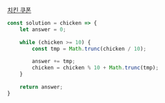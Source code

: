 [치킨 쿠폰](https://school.programmers.co.kr/learn/courses/30/lessons/120884)

```js
const solution = chicken => {
    let answer = 0;
    
    while (chicken >= 10) {
        const tmp = Math.trunc(chicken / 10);
        
        answer += tmp;
        chicken = chicken % 10 + Math.trunc(tmp);
    }
    
    return answer;
}
```